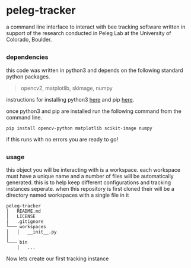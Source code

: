 # peleg-tracker 

a command line interface to interact with bee tracking software written in support of the research conducted in Peleg Lab at the University of Colorado, Boulder. 

## 

### dependencies 

this code was written in python3 and depends on the following standard python packages.

> opencv2, matplotlib, skimage, numpy 

instructions for installing python3 [here](https://realpython.com/installing-python/) and pip [here](https://pip.pypa.io/en/stable/installing/).

once python3 and pip are installed run the following command from the command line.

```
pip install opencv-python matplotlib scikit-image numpy
```

if this runs with no errors you are ready to go!

##

### usage

this object you will be interacting with is a workspace. each workspace must have a unique name and a number of files will be automatically generated. this is to help keep different configurations and tracking instances seperate. when this repository is first cloned their will be a directory named workspaces with a single file in it

```
peleg-tracker
│   README.md
│   LICENSE
|   .gitignore
└─── workspaces 
│   │   __init__.py
│   
└─── bin
    │   ...
```

Now lets create our first tracking instance 
